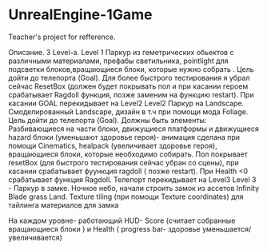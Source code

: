 # UnrealEngine-1Game
Teacher's project for refference.

Описание.
3 Level-а. 
Level 1 Паркур из геметрических обьектов с различными материалами, префабы светильника, pointlight для подсветки блоков,вращающиеся блоки, которые нужно собрать . Цель дойти до телепорта (Goal). Для более быстрого тестирования  я убрал сейчас ResetBox (должен будет покрывать пол и при касании героем срабатывает Ragdoll функция, позже заменим на функцию restart). При касании GOAL  перекидывает на Level2
Level2 Паркур на Landscape. Cмоделированный Landscape, дизайн  в т.ч при помощи мода Foliage. Цель дойти до телепорта (Goal). Должны быть элементы: Разбивающиеся на части блоки, движущиеся платформы и движущиеся  hazard блоки (уменьшают здоровье героя)- анимация сделана при помощи Cinematics, healpack (увеличивает здоровье героя), вращающиеся блоки, которые необходимо собирать. Пол покрывает resetBox (для быстрого тестирования сейчас убран со сцены), при касании срабатывает фуункция ragdoll ( позже restart). 
При Health <0 срабатывает функция Ragdoll. Телепорт  перекидывает на Level3
Level 3 - Паркур в замке. Ночное небо,  начали строить замок из ассетов Infinity Blade grass Land. Texture tiling (при помощи Texture coordinates) для тайлинга  материалов для замка 

На каждом уровне- работающий HUD- Score (считает собранные вращающиеся блоки ) и Health ( progress bar- здоровье уменьшается/ увеличивается)





